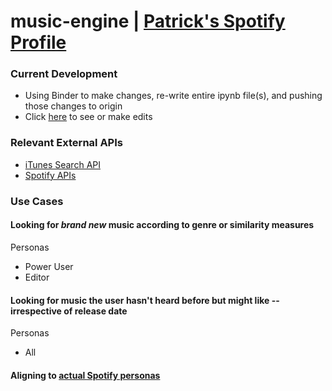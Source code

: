 # music-engine | [Patrick's Spotify Profile](https://open.spotify.com/user/t1e947vjw65dme71utp690f50?si=7WYl7I-mSJ6qDh8SZ5RynA)

### Current Development
* Using Binder to make changes, re-write entire ipynb file(s), and pushing those changes to origin 
* Click [here](https://mybinder.org/v2/gh/patrick-still/music-engine/main) to see or make edits

### Relevant External APIs
* [iTunes Search API](https://developer.apple.com/library/archive/documentation/AudioVideo/Conceptual/iTuneSearchAPI/Searching.html#//apple_ref/doc/uid/TP40017632-CH5-SW1)
* [Spotify APIs](https://developer.spotify.com/console/get-search-item/)

### Use Cases

#### Looking for _brand new_ music according to genre or similarity measures
Personas
* Power User
* Editor

#### Looking for music the user hasn't heard before but might like -- irrespective of release date
Personas
* All

#### Aligning to [actual Spotify personas](https://spotify.design/article/the-story-of-spotify-personas)
